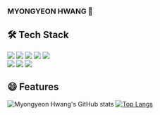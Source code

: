 ### MYONGYEON HWANG 👋

<!--
**auddus16/auddus16** is a ✨ _special_ ✨ repository because its `README.md` (this file) appears on your GitHub profile.

Here are some ideas to get you started:

- 🔭 I’m currently working on ...
- 🌱 I’m currently learning ...
- 👯 I’m looking to collaborate on ...
- 🤔 I’m looking for help with ...
- 💬 Ask me about ...
- 📫 How to reach me: ...
- 😄 Pronouns: ...
- ⚡ Fun fact: ...
-->
## 🛠️ Tech Stack
<img src="https://img.shields.io/badge/Spring-6DB33F?style=flat&logo=Spring&logoColor=white"/> <img src="https://img.shields.io/badge/Spring%20Boot-6DB33F?style=flat&logo=Spring%20Boot&logoColor=white"/> <img src="https://img.shields.io/badge/Django-092E20?style=flat&logo=Django&logoColor=white"/> <img src="https://img.shields.io/badge/Android-3DDC84?style=flat&logo=Android&logoColor=white"/> <img src="https://img.shields.io/badge/MySQL-4479A1?style=flat&logo=MySQL&logoColor=white"/> 
<br><img src="https://img.shields.io/badge/Elastic-005571?style=flat&logo=Elastic&logoColor=white"/> <img src="https://img.shields.io/badge/Elasticsearch-005571?style=flat&logo=Elastic&logoColor=white"/> <img src="https://img.shields.io/badge/Kibana-005571?style=flat&logo=Kibana&logoColor=white"/> 

## 😄 Features
![Myongyeon Hwang's GitHub stats](https://github-readme-stats.vercel.app/api?username=auddus16&show_icons=true&theme=onedark)
[![Top Langs](https://github-readme-stats.vercel.app/api/top-langs/?username=auddus16&layout=compact)](https://github.com/anuraghazra/github-readme-stats)
